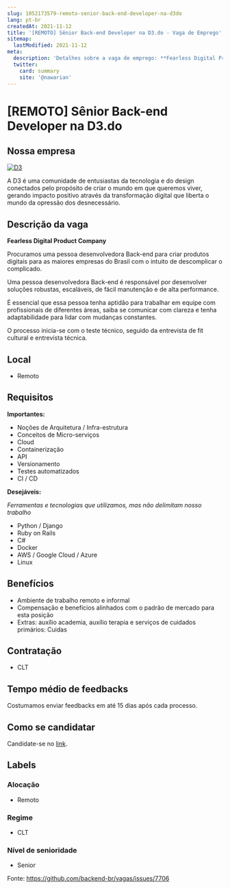 ```yaml
---
slug: 1052173579-remoto-senior-back-end-developer-na-d3do
lang: pt-br
createdAt: 2021-11-12
title: '[REMOTO] Sênior Back-end Developer na D3.do - Vaga de Emprego'
sitemap:
  lastModified: 2021-11-12
meta:
  description: 'Detalhes sobre a vaga de emprego: **Fearless Digital Product Company** Procuramos uma pessoa desenvolvedora Back-end para criar produtos digitais para as maiores empresas do Brasil com o intuito de descomplicar o complicado. Uma pessoa desenvolvedora Back-end é responsável por desenvolver soluções robustas, escaláveis, de fácil manutenção e de alta performance. É essencial que essa pessoa tenha aptidão para trabalhar em equipe com profissionais de diferentes áreas, saiba se comunicar com clareza e tenha adaptabilidade para lidar com mudanças constantes.  O processo inicia-se com o teste técnico, seguido da entrevista de fit cultural e entrevista técnica.'
  twitter:
    card: summary
    site: '@nawarian'
---
```


# [REMOTO] Sênior Back-end Developer na D3.do

## Nossa empresa

[![D3](https://img.youtube.com/vi/q-tfO9G_q6E/0.jpg)](https://youtu.be/q-tfO9G_q6E)

A D3 é uma comunidade de entusiastas da tecnologia e do design conectados pelo propósito de criar o mundo em que queremos viver, gerando impacto positivo através da transformação digital que liberta o mundo da opressão dos desnecessário.

## Descrição da vaga

**Fearless Digital Product Company**

Procuramos uma pessoa desenvolvedora Back-end para criar produtos digitais para as maiores empresas do Brasil com o intuito de descomplicar o complicado.

Uma pessoa desenvolvedora Back-end é responsável por desenvolver soluções robustas, escaláveis, de fácil manutenção e de alta performance.

É essencial que essa pessoa tenha aptidão para trabalhar em equipe com profissionais de diferentes áreas, saiba se comunicar com clareza e tenha adaptabilidade para lidar com mudanças constantes.


O processo inicia-se com o teste técnico, seguido da entrevista de fit cultural e entrevista técnica.

## Local

- Remoto

## Requisitos

**Importantes:**

- Noções de Arquitetura / Infra-estrutura
- Conceitos de Micro-serviços
- Cloud
- Containerização
- API
- Versionamento
- Testes automatizados
- CI / CD

**Desejáveis:**

*Ferramentas e tecnologias que utilizamos, mas não delimitam nosso trabalho*

- Python / Django
- Ruby on Rails
- C#
- Docker
- AWS / Google Cloud / Azure
- Linux

## Benefícios

- Ambiente de trabalho remoto e informal
- Compensação e benefícios alinhados com o padrão de mercado para esta posição
- Extras: auxílio academia, auxílio terapia e serviços de cuidados primários: Cuidas

## Contratação

- CLT


## Tempo médio de feedbacks

Costumamos enviar feedbacks em até 15 dias após cada processo.

## Como se candidatar

Candidate-se no [link](https://jobs.wrkhq.com/d3_company/22950?src=github#apply).

## Labels

### Alocação

- Remoto

### Regime

- CLT

### Nível de senioridade

- Senior

Fonte: https://github.com/backend-br/vagas/issues/7706